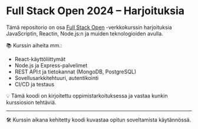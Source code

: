# Full Stack Open 2024 – Harjoituksia

Tämä repositorio on osa [Full Stack Open](https://fullstackopen.com/) -verkkokurssin harjoituksia JavaScriptin, Reactin, Node.js:n ja muiden teknologioiden avulla.

📚 Kurssin aiheita mm.:
- React-käyttöliittymät
- Node.js ja Express-palvelimet
- REST API:t ja tietokannat (MongoDB, PostgreSQL)
- Sovellusarkkitehtuuri, autentikointi
- CI/CD ja testaus

💡 Tämä koodi on kirjoitettu oppimistarkoituksessa ja vastaa kunkin kurssiosion tehtäviä.

---

🛠️ Kurssin aikana kehitetty koodi kuvastaa opitun soveltamista käytännössä.
